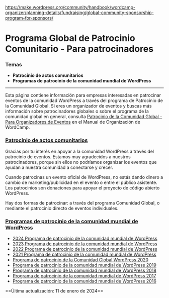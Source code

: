 https://make.wordpress.org/community/handbook/wordcamp-organizer/planning-details/fundraising/global-community-sponsorship-program-for-sponsors/

# Programa Global de Patrocinio Comunitario - Para patrocinadores

### Temas
- **Patrocinio de actos comunitarios**
- **Programas de patrocinio de la comunidad mundial de WordPress**

---

Esta página contiene información para empresas interesadas en patrocinar eventos de la comunidad WordPress a través del programa de Patrocinio de la Comunidad Global. Si eres un organizador de eventos y buscas más información sobre patrocinadores globales o sobre el programa de la comunidad global en general, consulta [Patrocinio de la Comunidad Global - Para Organizadores de Eventos](https://make.wordpress.org/community/handbook/wordcamp-organizer-handbook/planning-details/fundraising/global-community-sponsorship-for-event-organizers/) en el Manual de Organización de WordCamp.

### [Patrocinio de actos comunitarios](https://make.wordpress.org/community/handbook/wordcamp-organizer/planning-details/fundraising/global-community-sponsorship-program-for-sponsors/#sponsoring-community-events)

Gracias por tu interés en apoyar a la comunidad WordPress a través del patrocinio de eventos. Estamos muy agradecidos a nuestros patrocinadores, porque sin ellos no podríamos organizar los eventos que ayudan a nuestra comunidad a conectarse y crecer.

Cuando patrocinas un evento oficial de WordPress, no estás dando dinero a cambio de marketing/publicidad en el evento o entre el público asistente. Los patrocinios son donaciones para apoyar el proyecto de código abierto WordPress.

Hay dos formas de patrocinar: a través del programa Comunidad Global, o mediante el patrocinio directo de eventos individuales.

### [**Programas de patrocinio de la comunidad mundial de WordPress**](https://make.wordpress.org/community/handbook/wordcamp-organizer/planning-details/fundraising/global-community-sponsorship-program-for-sponsors/#wordpress-global-community-sponsorship-programs)

- [2024 Programa de patrocinio de la comunidad mundial de WordPress](https://make.wordpress.org/community/2024-wordpress-global-community-sponsorship-program/)
- [2023 Programa de patrocinio de la comunidad mundial de WordPress](https://make.wordpress.org/community/2023-wordpress-global-community-sponsorship-program/)
- [2022 Programa de patrocinio de la comunidad mundial de WordPress](https://make.wordpress.org/community/2022-wordpress-global-community-sponsorship-program-2/)
- [2021 Programa de patrocinio de la comunidad mundial de WordPress](https://make.wordpress.org/community/2020-wordpress-global-community-sponsorship-program/)
- [Programa de patrocinio de la Comunidad Global WordPress 2020](https://make.wordpress.org/community/2020-wordpress-global-community-sponsorship-program/)
- [Programa de patrocinio de la comunidad mundial de WordPress 2019](https://make.wordpress.org/community/2019-wordpress-global-community-sponsorship-program/)
- [Programa de patrocinio de la comunidad mundial de WordPress 2018](https://make.wordpress.org/community/2018-global-community-sponsorship-program/)
- [Programa de patrocinio de la comunidad mundial de WordPress 2017](https://make.wordpress.org/community/handbook/wordcamp-organizer/first-steps/budget-and-finances/global-sponsorship-program-for-2017/)
- [Programa de patrocinio de la comunidad mundial de WordPress 2016](https://make.wordpress.org/community/2016-global-sponsorship-program/)

==Última actualización: 11 de enero de 2024==